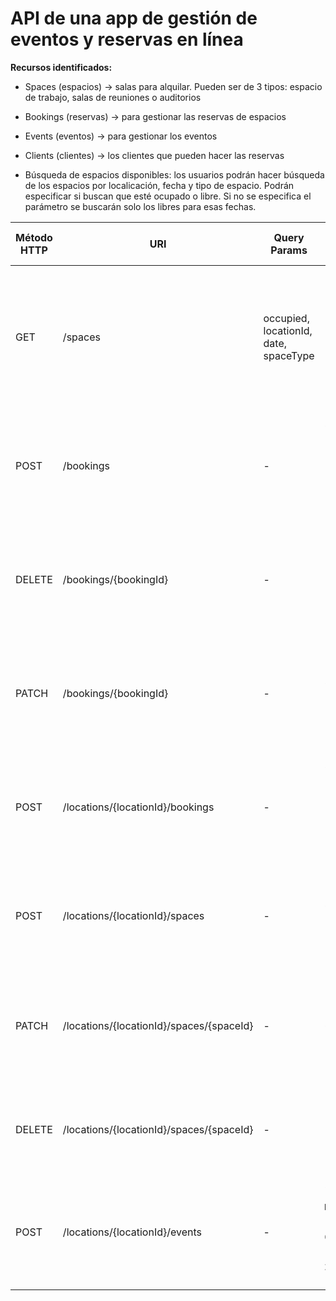 # API de una app de gestión de eventos y reservas en línea

**Recursos identificados:**
- Spaces (espacios) -> salas para alquilar. Pueden ser de 3 tipos: espacio de trabajo, salas de reuniones o auditorios
- Bookings (reservas) -> para gestionar las reservas de espacios
- Events (eventos) -> para gestionar los eventos
- Clients (clientes) -> los clientes que pueden hacer las reservas

- Búsqueda de espacios disponibles: los usuarios podrán hacer búsqueda de los espacios por localicación, fecha y tipo de espacio. Podrán especificar si buscan que esté ocupado o libre. Si no se especifica el parámetro se buscarán solo los libres para esas fechas.

| Método HTTP  | URI            | Query Params | Request Body | Response Body    | Códigos HTTP de respuesta |
|--------------|----------------|--------------|--------------|------------------|-------------------------|
| GET         | /spaces  | occupied, locationId, date, spaceType            | - | `[{"spaceId": 1, "location": "1", "name": "sala101", "capacity": 6, "occupied": false},{"spaceId": 2, "location": "1", "name": "sala102", "capacity": 8, "occupied": false}]` | 200 OK<br/>400 Bad Request<br/>500 Internal Server Error |
| POST         | /bookings  | -            | `{"spaceId": 1, "clientId": "2", "startDate": "2024-02-10 10:00", "endDate": "2024-02-10 11:00"}`| `{"bookingId": 100, "spaceId": 1, "clientId": "2", "startDate": "2024-02-10 10:00", "endDate": "2024-02-10 11:00"}` | 201 Created<br/>400 Bad request<br/>500 Internal Server Error |
| DELETE         | /bookings/{bookingId}  | -            | - | `{"bookingId": 100, "spaceId": 1, "clientId": "2", "startDate": "2024-02-10 10:00", "endDate": "2024-02-10 11:00"}` | 200 OK<br/>404 Not Found<br/>500 Internal Server Error |
| PATCH         | /bookings/{bookingId}  | -            | `{"endDate": "2024-02-10 12:00"}`| `{"bookingId": 100, "spaceId": 1, "clientId": "2", "startDate": "2024-02-10 10:00", "endDate": "2024-02-10 12:00"}` | 200 OK<br/>404 Not Found<br/>500 Internal Server Error |
| POST         | /locations/{locationId}/bookings  | -            | `{"spaceId": 1, "clientId": "2", "startDate": "2024-02-10 10:00", "endDate": "2024-02-10 11:00"}`| `{"bookingId": 100, "spaceId": 1, "clientId": "2", "startDate": "2024-02-10 10:00", "endDate": "2024-02-10 11:00"}` | 201 Created<br/>400 Bad request<br/>500 Internal Server Error |
| POST         | /locations/{locationId}/spaces  | -            | `{"name": "sala101", "capacity": 6}`| `{"spaceId": 1, "location": "1", "name": "sala101", "capacity": 6}` | 201 Created<br/>400 Bad request<br/>500 Internal Server Error |
| PATCH         | /locations/{locationId}/spaces/{spaceId}  | -            | `{"capacity": 8}`| `{"spaceId": 1, "location": "1", "name": "sala101", "capacity": 8}` | 200 OK<br/>400 Bad request<br/>404 Not found<br/>500 Internal Server Error |
| DELETE         | /locations/{locationId}/spaces/{spaceId}  | -            | - | `{"spaceId": 1, "location": "1", "name": "sala101", "capacity": 6}` | 200 OK<br/>404 Not Found<br/>500 Internal Server Error |
| POST         | /locations/{locationId}/events  | -            | `{"description": "Festival Múscica", "startDate": "2024-02-15 09:00", "endDate": "2024-02-16 23:59", "spaceId": 25}` | `{"eventId":3, "description": "Festival Múscica", "startDate": "2024-02-15 09:00", "endDate": "2024-02-16 23:59", "spaceId": 25}` | 201 Created<br/>400 Bad request<br/>500 Internal Server Error |
